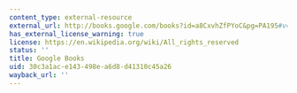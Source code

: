 ```yaml
---
content_type: external-resource
external_url: http://books.google.com/books?id=a8CxvhZfPYoC&pg=PA195#v=onepage
has_external_license_warning: true
license: https://en.wikipedia.org/wiki/All_rights_reserved
status: ''
title: Google Books
uid: 30c3a1ac-e143-498e-a6d8-d41310c45a26
wayback_url: ''
---
```

